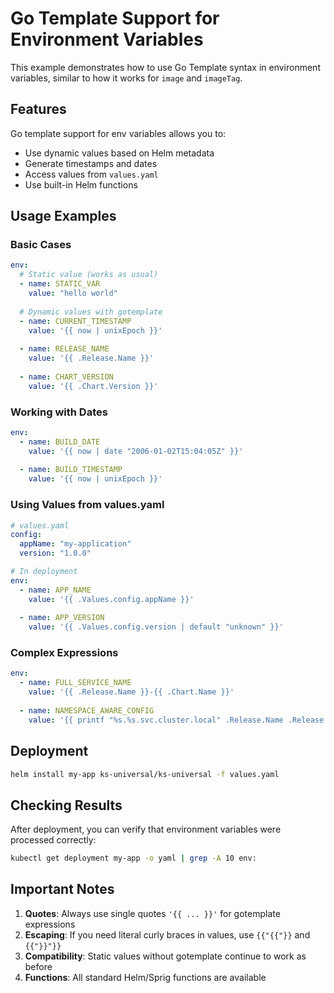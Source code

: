 # Go Template Support for Environment Variables

This example demonstrates how to use Go Template syntax in environment variables, similar to how it works for `image` and `imageTag`.

## Features

Go template support for env variables allows you to:

- Use dynamic values based on Helm metadata
- Generate timestamps and dates
- Access values from `values.yaml`
- Use built-in Helm functions

## Usage Examples

### Basic Cases

```yaml
env:
  # Static value (works as usual)
  - name: STATIC_VAR
    value: "hello world"
  
  # Dynamic values with gotemplate
  - name: CURRENT_TIMESTAMP
    value: '{{ now | unixEpoch }}'
  
  - name: RELEASE_NAME
    value: '{{ .Release.Name }}'
  
  - name: CHART_VERSION
    value: '{{ .Chart.Version }}'
```

### Working with Dates

```yaml
env:
  - name: BUILD_DATE
    value: '{{ now | date "2006-01-02T15:04:05Z" }}'
  
  - name: BUILD_TIMESTAMP
    value: '{{ now | unixEpoch }}'
```

### Using Values from values.yaml

```yaml
# values.yaml
config:
  appName: "my-application"
  version: "1.0.0"

# In deployment
env:
  - name: APP_NAME
    value: '{{ .Values.config.appName }}'
  
  - name: APP_VERSION
    value: '{{ .Values.config.version | default "unknown" }}'
```

### Complex Expressions

```yaml
env:
  - name: FULL_SERVICE_NAME
    value: '{{ .Release.Name }}-{{ .Chart.Name }}'
  
  - name: NAMESPACE_AWARE_CONFIG
    value: '{{ printf "%s.%s.svc.cluster.local" .Release.Name .Release.Namespace }}'
```

## Deployment

```bash
helm install my-app ks-universal/ks-universal -f values.yaml
```

## Checking Results

After deployment, you can verify that environment variables were processed correctly:

```bash
kubectl get deployment my-app -o yaml | grep -A 10 env:
```

## Important Notes

1. **Quotes**: Always use single quotes `'{{ ... }}'` for gotemplate expressions
2. **Escaping**: If you need literal curly braces in values, use `{{"{{"}}` and `{{"}}"}}`
3. **Compatibility**: Static values without gotemplate continue to work as before
4. **Functions**: All standard Helm/Sprig functions are available 